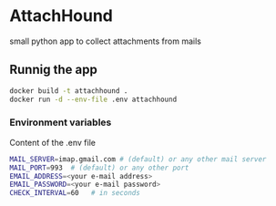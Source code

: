 # AttachHound
small python app to collect attachments from mails

## Runnig the app
```bash
docker build -t attachhound .
docker run -d --env-file .env attachhound
```

### Environment variables
Content of the .env file
```bash
MAIL_SERVER=imap.gmail.com # (default) or any other mail server
MAIL_PORT=993  # (default) or any other port
EMAIL_ADDRESS=<your e-mail address>
EMAIL_PASSWORD=<your e-mail password>
CHECK_INTERVAL=60   # in seconds
```